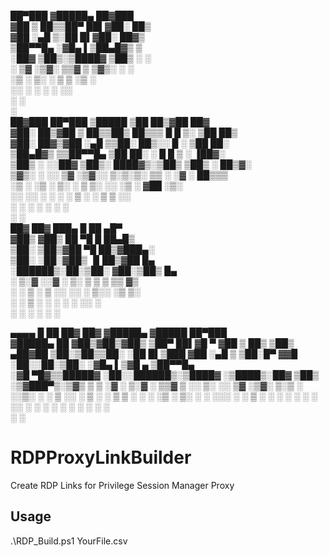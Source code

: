  ██▀███  ▓█████▄  ██▓███                             
▓██ ▒ ██▒▒██▀ ██▌▓██░  ██▒                           
▓██ ░▄█ ▒░██   █▌▓██░ ██▓▒                           
▒██▀▀█▄  ░▓█▄   ▌▒██▄█▓▒ ▒                           
░██▓ ▒██▒░▒████▓ ▒██▒ ░  ░                           
░ ▒▓ ░▒▓░ ▒▒▓  ▒ ▒▓▒░ ░  ░                           
  ░▒ ░ ▒░ ░ ▒  ▒ ░▒ ░                                
  ░░   ░  ░ ░  ░ ░░                                  
   ░        ░                                        
          ░                                          
 ██▓███   ██▀███   ▒█████  ▒██   ██▒▓██   ██▓        
▓██░  ██▒▓██ ▒ ██▒▒██▒  ██▒▒▒ █ █ ▒░ ▒██  ██▒        
▓██░ ██▓▒▓██ ░▄█ ▒▒██░  ██▒░░  █   ░  ▒██ ██░        
▒██▄█▓▒ ▒▒██▀▀█▄  ▒██   ██░ ░ █ █ ▒   ░ ▐██▓░        
▒██▒ ░  ░░██▓ ▒██▒░ ████▓▒░▒██▒ ▒██▒  ░ ██▒▓░        
▒▓▒░ ░  ░░ ▒▓ ░▒▓░░ ▒░▒░▒░ ▒▒ ░ ░▓ ░   ██▒▒▒         
░▒ ░       ░▒ ░ ▒░  ░ ▒ ▒░ ░░   ░▒ ░ ▓██ ░▒░         
░░         ░░   ░ ░ ░ ░ ▒   ░    ░   ▒ ▒ ░░          
            ░         ░ ░   ░    ░   ░ ░             
                                     ░ ░             
 ██▓     ██▓ ███▄    █  ██ ▄█▀                       
▓██▒    ▓██▒ ██ ▀█   █  ██▄█▒                        
▒██░    ▒██▒▓██  ▀█ ██▒▓███▄░                        
▒██░    ░██░▓██▒  ▐▌██▒▓██ █▄                        
░██████▒░██░▒██░   ▓██░▒██▒ █▄                       
░ ▒░▓  ░░▓  ░ ▒░   ▒ ▒ ▒ ▒▒ ▓▒                       
░ ░ ▒  ░ ▒ ░░ ░░   ░ ▒░░ ░▒ ▒░                       
  ░ ░    ▒ ░   ░   ░ ░ ░ ░░ ░                        
    ░  ░ ░           ░ ░  ░                          
                                                     
 ▄▄▄▄    █    ██  ██▓ ██▓    ▓█████▄ ▓█████  ██▀███  
▓█████▄  ██  ▓██▒▓██▒▓██▒    ▒██▀ ██▌▓█   ▀ ▓██ ▒ ██▒
▒██▒ ▄██▓██  ▒██░▒██▒▒██░    ░██   █▌▒███   ▓██ ░▄█ ▒
▒██░█▀  ▓▓█  ░██░░██░▒██░    ░▓█▄   ▌▒▓█  ▄ ▒██▀▀█▄  
░▓█  ▀█▓▒▒█████▓ ░██░░██████▒░▒████▓ ░▒████▒░██▓ ▒██▒
░▒▓███▀▒░▒▓▒ ▒ ▒ ░▓  ░ ▒░▓  ░ ▒▒▓  ▒ ░░ ▒░ ░░ ▒▓ ░▒▓░
▒░▒   ░ ░░▒░ ░ ░  ▒ ░░ ░ ▒  ░ ░ ▒  ▒  ░ ░  ░  ░▒ ░ ▒░
 ░    ░  ░░░ ░ ░  ▒ ░  ░ ░    ░ ░  ░    ░     ░░   ░ 
 ░         ░      ░      ░  ░   ░       ░  ░   ░     
      ░                       ░      
 
# RDPProxyLinkBuilder
Create RDP Links for Privilege Session Manager Proxy

## Usage
.\RDP_Build.ps1 YourFile.csv

